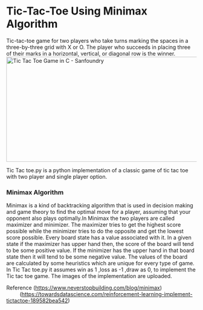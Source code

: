 # Tic-Tac-Toe Using Minimax Algorithm
Tic-tac-toe  game for two players who take turns marking the spaces in a three-by-three grid with X or O. The player who succeeds in placing three of their marks in a horizontal, vertical, or diagonal row is the winner. 
<img src="https://www.sanfoundry.com/wp-content/uploads/2022/10/c-program-tic-tac-toe-game-example.png" data-deferred="1" jsaction="load:XAeZkd;" jsname="HiaYvf" class="n3VNCb KAlRDb" alt="Tic Tac Toe Game in C - Sanfoundry" id="imi" data-w="631" data-h="278" data-iml="1968.5" style="height: 278px; width: 631px; margin: 0px;" data-atf="true">

Tic Tac toe.py is a python implementation of a classic game of tic tac toe with two player and single player option.
### Minimax Algorithm
Minimax is a kind of backtracking algorithm that is used in decision making and game theory to find the optimal move for a player, assuming that your opponent also plays optimally.In Minimax the two players are called maximizer and minimizer. The maximizer tries to get the highest score possible while the minimizer tries to do the opposite and get the lowest score possible.
Every board state has a value associated with it. In a given state if the maximizer has upper hand then, the score of the board will tend to be some positive value. If the minimizer has the upper hand in that board state then it will tend to be some negative value. The values of the board are calculated by some heuristics which are unique for every type of game.</br>
In Tic Tac toe.py it assumes win as 1 ,loss as -1 ,draw as 0, to implement the Tic tac toe game.
The images of the implementation  are uploaded.



















Reference (https://www.neverstopbuilding.com/blog/minimax)<br>
 &nbsp;&nbsp;&nbsp;&nbsp;&nbsp;&nbsp;&nbsp;&nbsp;       (https://towardsdatascience.com/reinforcement-learning-implement-tictactoe-189582bea542)

